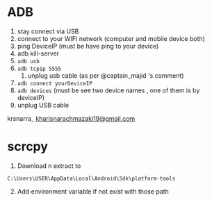 # ADB
1. stay connect via USB
2. connect to your WIFI network (computer and mobile device both)
3. ping DeviceIP (must be have ping to your device)
4. adb kill-server
5. `adb usb`
6. `adb tcpip 5555`
    1. unplug usb cable (as per @captain_majid 's comment)
7. `adb connect yourDeviceIP`
8. `adb devices` (must be see two device names , one of them is by deviceIP)
9. unplug USB cable

krsnarra_
kharisnarachmazaki19@gmail.com
# scrcpy
1. Download n extract to
```
C:\Users\USER\AppData\Local\Android\Sdk\platform-tools
```
2. Add environment variable if not exist with those path